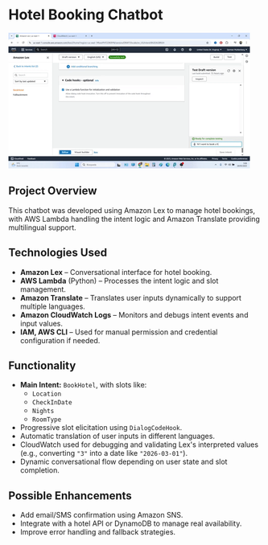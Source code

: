 # Hotel Booking Chatbot

![Demo del proyecto](./chatbot.gif)

## Project Overview
This chatbot was developed using Amazon Lex to manage hotel bookings, with AWS Lambda handling the intent logic and Amazon Translate providing multilingual support.

## Technologies Used
- **Amazon Lex** – Conversational interface for hotel booking.
- **AWS Lambda** (Python) – Processes the intent logic and slot management.
- **Amazon Translate** – Translates user inputs dynamically to support multiple languages.
- **Amazon CloudWatch Logs** – Monitors and debugs intent events and input values.
- **IAM, AWS CLI** – Used for manual permission and credential configuration if needed.

## Functionality
- **Main Intent:** `BookHotel`, with slots like:
  - `Location`
  - `CheckInDate`
  - `Nights`
  - `RoomType`
- Progressive slot elicitation using `DialogCodeHook`.
- Automatic translation of user inputs in different languages.
- CloudWatch used for debugging and validating Lex's interpreted values (e.g., converting `"3"` into a date like `"2026-03-01"`).
- Dynamic conversational flow depending on user state and slot completion.

## Possible Enhancements
- Add email/SMS confirmation using Amazon SNS.
- Integrate with a hotel API or DynamoDB to manage real availability.
- Improve error handling and fallback strategies.
